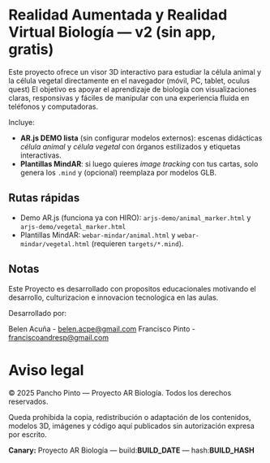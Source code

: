 # Realidad Aumentada y Realidad Virtual Biología — v2 (sin app, gratis) 

Este proyecto ofrece un visor 3D interactivo para estudiar la célula animal y la célula vegetal directamente en el navegador (móvil, PC, tablet, oculus quest)
El objetivo es apoyar el aprendizaje de biología con visualizaciones claras, responsivas y fáciles de manipular con una experiencia fluida en teléfonos y computadoras.

Incluye:
- **AR.js DEMO lista** (sin configurar modelos externos): escenas didácticas *célula animal* y *célula vegetal* con órganos estilizados y etiquetas interactivas.
- **Plantillas MindAR**: si luego quieres *image tracking* con tus cartas, solo genera los `.mind` y (opcional) reemplaza por modelos GLB.

## Rutas rápidas
- Demo AR.js (funciona ya con HIRO): `arjs-demo/animal_marker.html` y `arjs-demo/vegetal_marker.html`
- Plantillas MindAR: `webar-mindar/animal.html` y `webar-mindar/vegetal.html` (requieren `targets/*.mind`).

## Notas
Este Proyecto es desarrollado con propositos educacionales
motivando el desarrollo, culturizacion e innovacion tecnologica en las aulas.

Desarrollado por:

Belen Acuña - belen.acpe@gmail.com
Francisco Pinto - franciscoandresp@gmail.com

# Aviso legal

© 2025 Pancho Pinto — Proyecto AR Biología. Todos los derechos reservados.

Queda prohibida la copia, redistribución o adaptación de los contenidos, modelos 3D, imágenes y código aquí publicados sin autorización expresa por escrito.

**Canary:** Proyecto AR Biología — build:__BUILD_DATE__ — hash:__BUILD_HASH__
